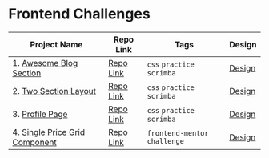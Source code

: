 # Frontend Challenges

| Project Name | Repo Link | Tags | Design |
|--------------|-----------|------|--------|
|1. [Awesome Blog Section](https://palakgupta2712.github.io/frontend-challenges/awesome-blog/index.html)|[Repo Link](https://github.com/palakgupta2712/frontend-challenges/tree/master/awesome-blog)| `css` `practice` `scrimba`|[Design](https://palakgupta2712.github.io/frontend-challenges/awesome-blog/style-guide.jpg)
|2. [Two Section Layout](https://palakgupta2712.github.io/frontend-challenges/two-section-layout-part-2/index.html)|[Repo Link](https://github.com/palakgupta2712/frontend-challenges/tree/master/two-section-layout-part-2)| `css` `practice` `scrimba`|[Design](https://palakgupta2712.github.io/frontend-challenges/two-section-layout-part-2/design-two-section-layout-paart-2.jpg)
|3. [Profile Page](https://palakgupta2712.github.io/frontend-challenges/profile-layout/index.html)|[Repo Link](https://github.com/palakgupta2712/frontend-challenges/tree/master/profile-layout)| `css` `practice` `scrimba`|[Design](https://palakgupta2712.github.io/frontend-challenges/profile-layout/design-profile-layout.jpg)
|4. [Single Price Grid Component](https://palakgupta2712.github.io/frontend-challenges/single-price-grid-component-master/index.html)|[Repo Link](https://github.com/palakgupta2712/frontend-challenges/tree/master/single-price-grid-component-master)| `frontend-mentor` `challenge`| [Design](https://palakgupta2712.github.io/frontend-challenges/single-price-grid-component-master/design/desktop-design.jpg)
